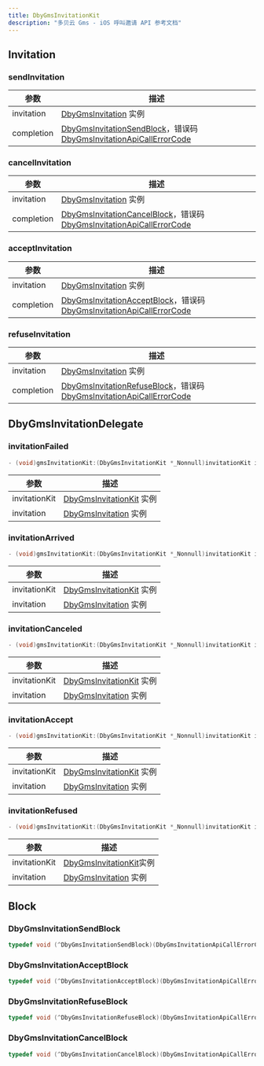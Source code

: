 ```yaml
---
title: DbyGmsInvitationKit
description: "多贝云 Gms - iOS 呼叫邀请 API 参考文档"
---
```

## Invitation
### sendInvitation
| 参数       | 描述                                                              |
| ---------- | ----------------------------------------------------------------- |
| invitation | [DbyGmsInvitation](#) 实例                        |
| completion | [DbyGmsInvitationSendBlock](#dbygmsinvitationsendblock)，错误码 [DbyGmsInvitationApiCallErrorCode](./DbyGmsEnum.md/#dbygmsinvitationapicallerrorcode) |

### cancelInvitation
| 参数       | 描述                                                                |
| ---------- | ------------------------------------------------------------------- |
| invitation | [DbyGmsInvitation](#) 实例                          |
| completion | [DbyGmsInvitationCancelBlock]()，错误码 [DbyGmsInvitationApiCallErrorCode](./DbyGmsEnum.md/#) |

### acceptInvitation
| 参数       | 描述                                                                |
| ---------- | ------------------------------------------------------------------- |
| invitation | [DbyGmsInvitation](#) 实例                          |
| completion | [DbyGmsInvitationAcceptBlock]()，错误码 [DbyGmsInvitationApiCallErrorCode](./DbyGmsEnum.md/#) |

### refuseInvitation
| 参数       | 描述                                                                |
| ---------- | ------------------------------------------------------------------- |
| invitation | [DbyGmsInvitation](#) 实例                          |
| completion | [DbyGmsInvitationRefuseBlock]()，错误码 [DbyGmsInvitationApiCallErrorCode](./DbyGmsEnum.md/#) |

## DbyGmsInvitationDelegate

### invitationFailed
```objectivec
- (void)gmsInvitationKit:(DbyGmsInvitationKit *_Nonnull)invitationKit invitationFailed:(DbyGmsInvitation *_Nonnull)invitation;
```
| 参数          | 描述                    |
| ------------- | ----------------------- |
| invitationKit | [DbyGmsInvitationKit](#) 实例 |
| invitation    | [DbyGmsInvitation](./DbyGmsModel.md/#dbygmsinvitation) 实例 |

### invitationArrived
```objectivec
- (void)gmsInvitationKit:(DbyGmsInvitationKit *_Nonnull)invitationKit invitationArrived:(DbyGmsInvitation *_Nonnull)invitation;
```
| 参数          | 描述                    |
| ------------- | ----------------------- |
| invitationKit | [DbyGmsInvitationKit](#) 实例 |
| invitation    | [DbyGmsInvitation](./DbyGmsModel.md/#dbygmsinvitation) 实例    |

### invitationCanceled
```objectivec
- (void)gmsInvitationKit:(DbyGmsInvitationKit *_Nonnull)invitationKit invitationCanceled:(DbyGmsInvitation *_Nonnull)invitation;
```
| 参数          | 描述                    |
| ------------- | ----------------------- |
| invitationKit | [DbyGmsInvitationKit](#) 实例 |
| invitation    | [DbyGmsInvitation](./DbyGmsModel.md/#dbygmsinvitation) 实例    |

### invitationAccept
```objectivec
- (void)gmsInvitationKit:(DbyGmsInvitationKit *_Nonnull)invitationKit invitationAccept:(DbyGmsInvitation *_Nonnull)invitation;
```
| 参数          | 描述                    |
| ------------- | ----------------------- |
| invitationKit | [DbyGmsInvitationKit](#) 实例 |
| invitation    | [DbyGmsInvitation](./DbyGmsModel.md/#dbygmsinvitation) 实例    |

### invitationRefused
```objectivec
- (void)gmsInvitationKit:(DbyGmsInvitationKit *_Nonnull)invitationKit invitationRefused:(DbyGmsInvitation *_Nonnull)invitation;
```
| 参数          | 描述                                            |
| ------------- | ----------------------------------------------- |
| invitationKit | [DbyGmsInvitationKit](#)实例 |
| invitation    | [DbyGmsInvitation](./DbyGmsModel.md/#dbygmsinvitation) 实例 |

## Block
### DbyGmsInvitationSendBlock
```objectivec
typedef void (^DbyGmsInvitationSendBlock)(DbyGmsInvitationApiCallErrorCode errorCode);
```
### DbyGmsInvitationAcceptBlock
```objectivec
typedef void (^DbyGmsInvitationAcceptBlock)(DbyGmsInvitationApiCallErrorCode errorCode);
```
### DbyGmsInvitationRefuseBlock
```objectivec
typedef void (^DbyGmsInvitationRefuseBlock)(DbyGmsInvitationApiCallErrorCode errorCode);
```
### DbyGmsInvitationCancelBlock
```objectivec
typedef void (^DbyGmsInvitationCancelBlock)(DbyGmsInvitationApiCallErrorCode errorCode);
```
